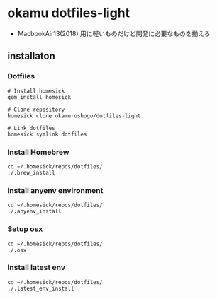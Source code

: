 # okamu dotfiles-light
- MacbookAir13(2018) 用に軽いものだけど開発に必要なものを揃える

## installaton
### Dotfiles
```
# Install homesick
gem install homesick

# Clone repository
homesick clone okamuroshogo/dotfiles-light

# Link dotfiles
homesick symlink dotfiles
```

### Install Homebrew
```
cd ~/.homesick/repos/dotfiles/
./.brew_install
```

### Install anyenv environment
```
cd ~/.homesick/repos/dotfiles/
./.anyenv_install
```

### Setup osx
```
cd ~/.homesick/repos/dotfiles/
./.osx
```

### Install latest env
```
cd ~/.homesick/repos/dotfiles/
./.latest_env_install
```
